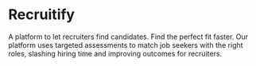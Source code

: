 # Recruitify
A platform to let recruiters find candidates.
Find the perfect fit faster. Our platform uses targeted assessments to match job seekers with the right roles, slashing hiring time and improving outcomes for recruiters.
